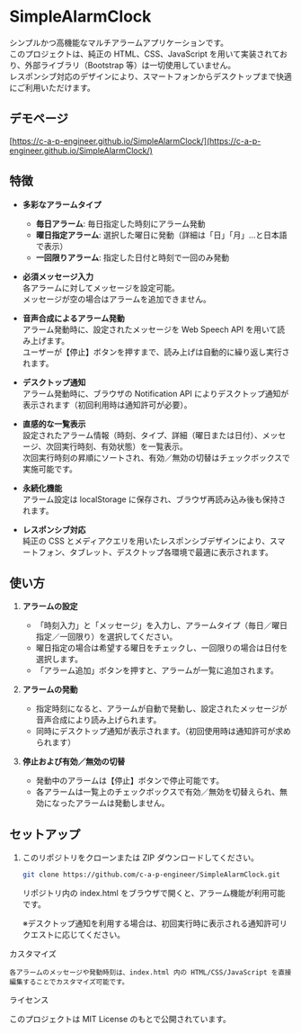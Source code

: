 # SimpleAlarmClock

シンプルかつ高機能なマルチアラームアプリケーションです。  
このプロジェクトは、純正の HTML、CSS、JavaScript を用いて実装されており、外部ライブラリ（Bootstrap 等）は一切使用していません。  
レスポンシブ対応のデザインにより、スマートフォンからデスクトップまで快適にご利用いただけます。

## デモページ

[https://c-a-p-engineer.github.io/SimpleAlarmClock/](https://c-a-p-engineer.github.io/SimpleAlarmClock/)

## 特徴

- **多彩なアラームタイプ**  
  - **毎日アラーム**: 毎日指定した時刻にアラーム発動  
  - **曜日指定アラーム**: 選択した曜日に発動（詳細は「日」「月」…と日本語で表示）  
  - **一回限りアラーム**: 指定した日付と時刻で一回のみ発動

- **必須メッセージ入力**  
  各アラームに対してメッセージを設定可能。  
  メッセージが空の場合はアラームを追加できません。

- **音声合成によるアラーム発動**  
  アラーム発動時に、設定されたメッセージを Web Speech API を用いて読み上げます。  
  ユーザーが【停止】ボタンを押すまで、読み上げは自動的に繰り返し実行されます。

- **デスクトップ通知**  
  アラーム発動時に、ブラウザの Notification API によりデスクトップ通知が表示されます（初回利用時は通知許可が必要）。

- **直感的な一覧表示**  
  設定されたアラーム情報（時刻、タイプ、詳細（曜日または日付）、メッセージ、次回実行時刻、有効状態）を一覧表示。  
  次回実行時刻の昇順にソートされ、有効／無効の切替はチェックボックスで実施可能です。

- **永続化機能**  
  アラーム設定は localStorage に保存され、ブラウザ再読み込み後も保持されます。

- **レスポンシブ対応**  
  純正の CSS とメディアクエリを用いたレスポンシブデザインにより、スマートフォン、タブレット、デスクトップ各環境で最適に表示されます。

## 使い方

1. **アラームの設定**  
   - 「時刻入力」と「メッセージ」を入力し、アラームタイプ（毎日／曜日指定／一回限り）を選択してください。  
   - 曜日指定の場合は希望する曜日をチェックし、一回限りの場合は日付を選択します。  
   - 「アラーム追加」ボタンを押すと、アラームが一覧に追加されます。

2. **アラームの発動**  
   - 指定時刻になると、アラームが自動で発動し、設定されたメッセージが音声合成により読み上げられます。  
   - 同時にデスクトップ通知が表示されます。（初回使用時は通知許可が求められます）

3. **停止および有効／無効の切替**  
   - 発動中のアラームは【停止】ボタンで停止可能です。  
   - 各アラームは一覧上のチェックボックスで有効／無効を切替えられ、無効になったアラームは発動しません。

## セットアップ

1. このリポジトリをクローンまたは ZIP ダウンロードしてください。

   ```bash
   git clone https://github.com/c-a-p-engineer/SimpleAlarmClock.git
   ```

    リポジトリ内の index.html をブラウザで開くと、アラーム機能が利用可能です。

    ※デスクトップ通知を利用する場合は、初回実行時に表示される通知許可リクエストに応じてください。

カスタマイズ

    各アラームのメッセージや発動時刻は、index.html 内の HTML/CSS/JavaScript を直接編集することでカスタマイズ可能です。

ライセンス

このプロジェクトは MIT License のもとで公開されています。

